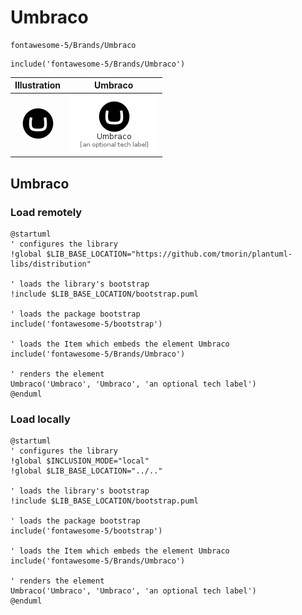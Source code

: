 # Umbraco


```text
fontawesome-5/Brands/Umbraco
```

```text
include('fontawesome-5/Brands/Umbraco')
```



| Illustration | Umbraco |
| :---: | :---: |
| ![illustration for Illustration](../../fontawesome-5/Brands/Umbraco.png) | ![illustration for Umbraco](../../fontawesome-5/Brands/Umbraco.Local.png) |




## Umbraco

### Load remotely
```plantuml
@startuml
' configures the library
!global $LIB_BASE_LOCATION="https://github.com/tmorin/plantuml-libs/distribution"

' loads the library's bootstrap
!include $LIB_BASE_LOCATION/bootstrap.puml

' loads the package bootstrap
include('fontawesome-5/bootstrap')

' loads the Item which embeds the element Umbraco
include('fontawesome-5/Brands/Umbraco')

' renders the element
Umbraco('Umbraco', 'Umbraco', 'an optional tech label')
@enduml
```

### Load locally
```plantuml
@startuml
' configures the library
!global $INCLUSION_MODE="local"
!global $LIB_BASE_LOCATION="../.."

' loads the library's bootstrap
!include $LIB_BASE_LOCATION/bootstrap.puml

' loads the package bootstrap
include('fontawesome-5/bootstrap')

' loads the Item which embeds the element Umbraco
include('fontawesome-5/Brands/Umbraco')

' renders the element
Umbraco('Umbraco', 'Umbraco', 'an optional tech label')
@enduml
```

